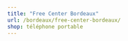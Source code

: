 ```yaml
---
title: "Free Center Bordeaux"
url: /bordeaux/free-center-bordeaux/
shop: téléphone portable
---
```

